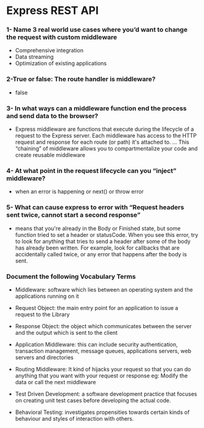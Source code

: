 # Express REST API

### 1- Name 3 real world use cases where you’d want to change the request with custom middleware

- Comprehensive integration
- Data streaming
- Optimization of existing applications

### 2-True or false: The route handler is middleware?

- false

### 3- In what ways can a middleware function end the process and send data to the browser?

- Express middleware are functions that execute during the lifecycle of a request to the Express server. Each middleware has access to the HTTP request and response for each route (or path) it's attached to. ... This “chaining” of middleware allows you to compartmentalize your code and create reusable middleware

### 4- At what point in the request lifecycle can you “inject” middleware?

- when an error is happening or next() or throw error

### 5- What can cause express to error with “Request headers sent twice, cannot start a second response”

- means that you're already in the Body or Finished state, but some function tried to set a header or statusCode. When you see this error, try to look for anything that tries to send a header after some of the body has already been written. For example, look for callbacks that are accidentally called twice, or any error that happens after the body is sent.

### Document the following Vocabulary Terms

- Middleware: software which lies between an operating system and the applications running on it

- Request Object: the main entry point for an application to issue a request to the Library

- Response Object: the object which communicates between the server and the output which is sent to the client

- Application Middleware: this can include security authentication, transaction management, message queues, applications servers, web servers and directories

- Routing Middleware: It kind of hijacks your request so that you can do anything that you want with your request or response eg: Modify the data or call the next middleware

- Test Driven Development: a software development practice that focuses on creating unit test cases before developing the actual code.

- Behavioral Testing: investigates propensities towards certain kinds of behaviour and styles of interaction with others.
